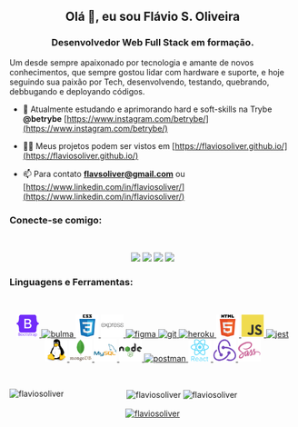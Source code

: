 <h2 align="center">Olá 👋, eu sou Flávio S. Oliveira</h2>
<h3 align="center">Desenvolvedor Web Full Stack em formação.</h3>
<p> Um desde sempre apaixonado por tecnologia e amante de novos conhecimentos, que sempre gostou lidar com hardware e suporte, e hoje seguindo sua paixão por Tech, desenvolvendo, testando, quebrando, debbugando e deployando códigos.</p>

- 🌱 Atualmente estudando e aprimorando hard e soft-skills na Trybe **@betrybe** [https://www.instagram.com/betrybe/](https://www.instagram.com/betrybe/)

- 👨‍💻 Meus projetos podem ser vistos em [https://flaviosoliver.github.io/](https://flaviosoliver.github.io/)

- 📫 Para contato **flavsoliver@gmail.com** ou [https://www.linkedin.com/in/flaviosoliver/](https://www.linkedin.com/in/flaviosoliver/)

<h3 align="left">Conecte-se comigo:</h3>
<br>
<p align="center">
<img src="https://img.shields.io/badge/-LinkedIn-blue?style=for-the-badge&logo=Linkedin&logoColor=white&link=https://www.linkedin.com/in/flaviosoliver/" /> <img src="https://img.shields.io/badge/Instagram-E4405F?style=for-the-badge&logo=instagram&logoColor=white&link=https://www.instagram.com/flaviosoliver.dev/" /> <img src="https://img.shields.io/badge/Twitter-1DA1F2?style=for-the-badge&logo=twitter&logoColor=white&link=https://twitter.com/flaviosoliver" /> <img src="https://img.shields.io/badge/Facebook-1877F2?style=for-the-badge&logo=facebook&logoColor=white&link=https://www.facebook.com/flaviosoliver" /> </p>


<h3 align="left">Linguagens e Ferramentas:</h3>
<br>
<p align="center"> <a href="https://getbootstrap.com" target="_blank"> <img src="https://raw.githubusercontent.com/devicons/devicon/master/icons/bootstrap/bootstrap-plain-wordmark.svg" alt="bootstrap" width="40" height="40"/> </a> <a href="https://bulma.io/" target="_blank"> <img src="https://raw.githubusercontent.com/gilbarbara/logos/804dc257b59e144eaca5bc6ffd16949752c6f789/logos/bulma.svg" alt="bulma" width="40" height="40"/> </a> <a href="https://www.w3schools.com/css/" target="_blank"> <img src="https://raw.githubusercontent.com/devicons/devicon/master/icons/css3/css3-original-wordmark.svg" alt="css3" width="40" height="40"/> </a> <a href="https://expressjs.com" target="_blank"> <img src="https://raw.githubusercontent.com/devicons/devicon/master/icons/express/express-original-wordmark.svg" alt="express" width="40" height="40"/> </a> <a href="https://www.figma.com/" target="_blank"> <img src="https://www.vectorlogo.zone/logos/figma/figma-icon.svg" alt="figma" width="40" height="40"/> </a> <a href="https://git-scm.com/" target="_blank"> <img src="https://www.vectorlogo.zone/logos/git-scm/git-scm-icon.svg" alt="git" width="40" height="40"/> </a> <a href="https://heroku.com" target="_blank"> <img src="https://www.vectorlogo.zone/logos/heroku/heroku-icon.svg" alt="heroku" width="40" height="40"/> </a> <a href="https://www.w3.org/html/" target="_blank"> <img src="https://raw.githubusercontent.com/devicons/devicon/master/icons/html5/html5-original-wordmark.svg" alt="html5" width="40" height="40"/> </a> <a href="https://developer.mozilla.org/en-US/docs/Web/JavaScript" target="_blank"> <img src="https://raw.githubusercontent.com/devicons/devicon/master/icons/javascript/javascript-original.svg" alt="javascript" width="40" height="40"/> </a> <a href="https://jestjs.io" target="_blank"> <img src="https://www.vectorlogo.zone/logos/jestjsio/jestjsio-icon.svg" alt="jest" width="40" height="40"/> </a> <a href="https://www.linux.org/" target="_blank"> <img src="https://raw.githubusercontent.com/devicons/devicon/master/icons/linux/linux-original.svg" alt="linux" width="40" height="40"/> </a> <a href="https://www.mongodb.com/" target="_blank"> <img src="https://raw.githubusercontent.com/devicons/devicon/master/icons/mongodb/mongodb-original-wordmark.svg" alt="mongodb" width="40" height="40"/> </a> <a href="https://www.mysql.com/" target="_blank"> <img src="https://raw.githubusercontent.com/devicons/devicon/master/icons/mysql/mysql-original-wordmark.svg" alt="mysql" width="40" height="40"/> </a> <a href="https://nodejs.org" target="_blank"> <img src="https://raw.githubusercontent.com/devicons/devicon/master/icons/nodejs/nodejs-original-wordmark.svg" alt="nodejs" width="40" height="40"/> </a> <a href="https://postman.com" target="_blank"> <img src="https://www.vectorlogo.zone/logos/getpostman/getpostman-icon.svg" alt="postman" width="40" height="40"/> </a> <a href="https://reactjs.org/" target="_blank"> <img src="https://raw.githubusercontent.com/devicons/devicon/master/icons/react/react-original-wordmark.svg" alt="react" width="40" height="40"/> </a> <a href="https://redux.js.org" target="_blank"> <img src="https://raw.githubusercontent.com/devicons/devicon/master/icons/redux/redux-original.svg" alt="redux" width="40" height="40"/> </a> <a href="https://sass-lang.com" target="_blank"> <img src="https://raw.githubusercontent.com/devicons/devicon/master/icons/sass/sass-original.svg" alt="sass" width="40" height="40"/> </a> </p>
<br>
<p align="center"> <img align="left" src="https://github-readme-streak-stats.herokuapp.com/?user=flaviosoliver&theme=dark" alt="flaviosoliver" />&nbsp;
<img align="center" src="https://github-readme-stats.vercel.app/api?username=flaviosoliver&show_icons=true&theme=onedark&locale=en" alt="flaviosoliver" />
<img align="center" src="https://github-readme-stats.vercel.app/api/top-langs?username=flaviosoliver&show_icons=true&theme=onedark&locale=en&layout=compact" alt="flaviosoliver" />
</p>

<p align="center"> <a href="https://github.com/ryo-ma/github-profile-trophy"><img align="center" src="https://github-profile-trophy.vercel.app/?username=flaviosoliver" alt="flaviosoliver" /></a> </p>
